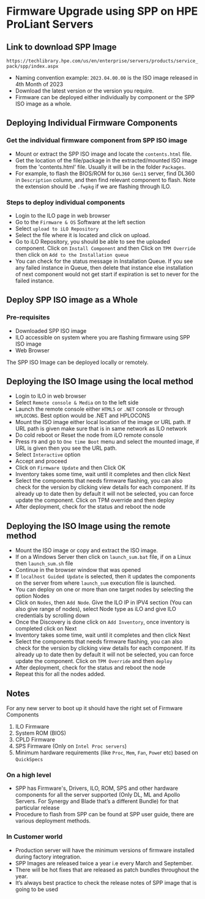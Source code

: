 # Firmware Upgrade using SPP on HPE ProLiant Servers

## Link to download SPP Image

`https://techlibrary.hpe.com/us/en/enterprise/servers/products/service_pack/spp/index.aspx`

* Naming convention example: `2023.04.00.00` is the ISO image released in 4th Month of 2023
* Download the latest version or the version you require.
* Firmware can be deployed either individually by component or the SPP ISO image as a whole.

## Deploying Individual Firmware Components

### Get the individual firmware component from SPP ISO image

* Mount or extract the SPP ISO image and locate the `contents.html` file.
* Get the location of the file/package in the extracted/mounted ISO image from the 'contents.html' file.  Usually it will be in the folder `Packages`.
* For example, to flash the BIOS/ROM for `DL360 Gen11` server, find DL360 in `Description` column, and then find relevant component to flash. Note the extension should be `.fwpkg` if we are flashing through ILO.

### Steps to deploy individual components

* Login to the ILO page in web browser
* Go to the `Firmware & OS` Software at the left section
* Select `upload to iLO Repository`
* Select the file where it is located and click on upload.
* Go to iLO Repository, you should be able to see the uploaded component. Click on `Install Component` and then Click on `TPM Override` then click on `Add to the Installation queue`
* You can check for the status message in Installation Queue. If you see any failed instance in Queue, then delete that instance else installation of next component would not get start if expiration is set to never for the failed instance.

## Deploy SPP ISO image as a Whole

### Pre-requisites

* Downloaded SPP ISO image
* ILO accessible on system where you are flashing firmware using SPP ISO image
* Web Browser

The SPP ISO Image can be deployed locally or remotely.

## Deploying the ISO Image using the local method

* Login to ILO in web browser
* Select `Remote console & Media` on to the left side
* Launch the remote console either `HTML5` or `.NET` console or through `HPLOCONS`. Best option would be .NET and HPLOCONS
* Mount the ISO image either local location of the image or URL path. If URL path is given make sure that is in same network as ILO network
* Do cold reboot or Reset the node from iLO remote console
* Press `F9` and go to `One time Boot` menu and select the mounted image, if URL is given then you see the URL path.
* Select `Interactive` option
* Accept and proceed
* Click on `Firmware Update` and then Click OK
* Inventory takes some time, wait until it completes and then click Next
* Select the components that needs firmware flashing, you can also check for the version by clicking view details for each component.
If its already up to date then by default it will not be selected, you can force update the component. Click on TPM override and then deploy
* After deployment, check for the status and reboot the node

## Deploying the ISO Image using the remote method

* Mount the ISO image or copy and extract the ISO image.
* If on a Windows Server then click on `launch_sum.bat` file, if on a Linux then `launch_sum.sh` file
* Continue in the browser window that was opened
* If `localhost Guided Update` is selected, then it updates the components on the server from where `launch_sum` execution file is launched.
* You can deploy on one or more than one target nodes by selecting the option Nodes
* Click on `Nodes`, then `Add Node`. Give the ILO IP in IPV4 section (You can also give range of nodes), select Node type as iLO and give ILO credentials by scrolling down
* Once the Discovery is done click on `Add Inventory`, once inventory is completed click on Next
* Inventory takes some time, wait until it completes and then click Next
* Select the components that needs firmware flashing, you can also check for the version by clicking view details for each component. If its already up to date then by default it will not be selected, you can force
  update the component. Click on `TPM Override` and then `deploy`
* After deployment, check for the status and reboot the node
* Repeat this for all the nodes added.

## Notes

For any new server to boot up it should have the right set of Firmware Components

1. ILO Firmware
2. System ROM (BIOS)
3. CPLD Firmware
4. SPS Firmware (Only on `Intel Proc servers`)
5. Minimum hardware requirements (like `Proc`, `Mem`, `Fan`, `Powe`r etc) based on `QuickSpecs`

### On a high level

* SPP has Firmware's, Drivers, ILO, ROM, SPS and other hardware components for all the server supported (Only DL, ML and Apollo Servers. For Synergy and Blade that’s a different Bundle) for that particular release
* Procedure to flash from SPP can be found at SPP user guide, there are various deployment methods.

### In Customer world

* Production server will have the minimum versions of firmware installed during factory integration.
* SPP Images are released twice a year i.e every March and September.
* There will be hot fixes that are released as patch bundles throughout the year.
* It’s always best practice to check the release notes of SPP image that is going to be used
